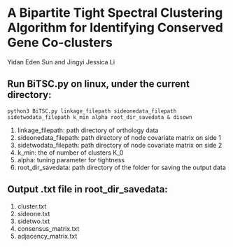 # A Bipartite Tight Spectral Clustering Algorithm for Identifying Conserved Gene Co-clusters
Yidan Eden Sun and Jingyi Jessica Li

## Run BiTSC.py on linux, under the current directory:
```
python3 BiTSC.py linkage_filepath sideonedata_filepath sidetwodata_filepath k_min alpha root_dir_savedata & disown
```
1. linkage_filepath: path directory of orthology data
2. sideonedata_filepath: path directory of node covariate matrix on side 1
3. sidetwodata_filepath: path directory of node covariate matrix on side 2
4. k_min: the of number of clusters K_0
5. alpha: tuning parameter for tightness
6. root_dir_savedata: path directory of the folder for saving the output data

## Output .txt file in root_dir_savedata:
1. cluster.txt
2. sideone.txt
3. sidetwo.txt
4. consensus_matrix.txt
5. adjacency_matrix.txt
